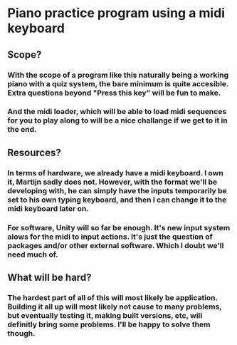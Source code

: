 # Piano practice program using a midi keyboard


## Scope?

### With the scope of a program like this naturally being a working piano with a quiz system, the bare minimum is quite accesible. Extra questions beyond "Press this key" will be fun to make.
### And the midi loader, which will be able to load midi sequences for you to play along to will be a nice challange if we get to it in the end. 


## Resources?

### In terms of hardware, we already have a midi keyboard. I own it, Martijn sadly does not. However, with the format we'll be developing with, he can simply have the inputs temporarily be set to his own typing keyboard, and then I can change it to the midi keyboard later on. 
### For software, Unity will so far be enough. It's new input system alows for the midi to input actions. It's just the question of packages and/or other external software. Which I doubt we'll need much of. 


## What will be hard?

### The hardest part of all of this will most likely be application. Building it all up will most likely not cause to many problems, but eventually testing it, making built versions, etc, will definitly bring some problems. I'll be happy to solve them though. 
